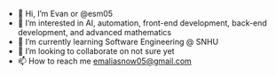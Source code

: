 - 👋 Hi, I’m Evan or @esm05
- 👀 I’m interested in AI, automation, front-end development, back-end development, and advanced mathematics 
- 🌱 I’m currently learning Software Engineering @ SNHU
- 💞️ I’m looking to collaborate on not sure yet
- 📫 How to reach me emaliasnow05@gmail.com

<!---
esm05/esm05 is a ✨ special ✨ repository because its `README.md` (this file) appears on your GitHub profile.
You can click the Preview link to take a look at your changes.
--->

